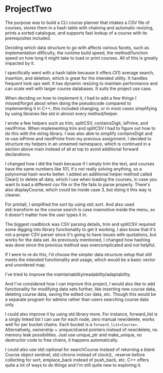 # ProjectTwo

The purpose was to build a CLI course planner that intakes a CSV file of courses, stores them in a hash table with chaining and automatic resizing, prints a sorted catalogue, and supports fast lookup of a course with its prerequisites included.

Deciding which data structure to go with affects various facets, such as implementation difficulty, the runtime build speed, the method/function speed on how long it might take to load or print courses. All of this is greatly impacted by it.

I specifically went with a hash table because it offers 𝑂(1) average search, insertion, and deletion, which is great for the intended utility. It handles frequent look ups well. It has dynamic resizing to maintain performance and can scale well with larger course databases. It suits the project use case.

When deciding on how to implement it, I had to add a few things I missed/forgot about when doing the pseudocode compared to implementing it in C++, this included changing, or in most cases simplifying by using libraries like std in almost every method/helper.

I wrote a few helpers such as trim, splitCSV, containsDigit, isPrime, and nextPrime. When implementing trim and splitCSV I had to figure out how to do this with the string library. I was also able to simplify containsDigit and re-use isPrime and nextPrime from my previous assignment. I decided to structure my helpers in an unnamed namespace, which is continued in a section above main instead of all at top to avoid additional forward declarations.

I changed how I did the hash because if I simply trim the text, and courses have the same numbers like 101, it's not really solving anything, so a polynomial hash works better. I added an additional helper method called Clear() to delete all data, which I use when loading the courses, in case you want to load a different csv file or the file fails to parse properly. There's also displayCourse, which could be inside case 3, but doing it this way is cleaner. 

For printall, I simplified the sort by using std::sort. And also used std::transform so the course search is case insensitive inside the menu, so it doesn't matter how the user types it in.

The biggest roadblock was CSV parsing details, trim and splitCSV required some digging into library functionality to get it working. I also know that it's not a proper CSV parser since it's going to have issues with quotations, but works for the data set. As previously mentioned, I changed how hashing was done since the previous method was overcomplicated and not helpful. 

If I were to re do this, I'd choose the simpler data structure setup that still meets the intended functionality and usage, which would be a basic vector and unordered map.

I've tried to improve the maintainability/readability/adaptability. 

And I've considered how I can improve this project, I would also like to add functionality for modifying data sets further, like inserting new course data, deleting course data, saving the edited csv data, etc. Though this would be a separate program for admins rather than users searching course data only.

I could also improve it by using std library more. For instance, forward_list is a singly linked list I can use for each node, zero manual new/delete, works well for per bucket chains. Each bucket is a `forward_list<Course>`. Alternatively, ownership + unique/shared pointers instead of new/delete, no memory leak possibilities. Just use unique_ptr and make_unique, no destructor code to free chains, it happens automatically.

I could also use std::optional for searchCourse instead of returning a blank Course object sentinel, std::chrono instead of clock(), .reserve before collecting for sort, emplace_back instead of push_back, etc. C++ offers quite a lot of ways to do things and I'm still quite new to exploring it. 
